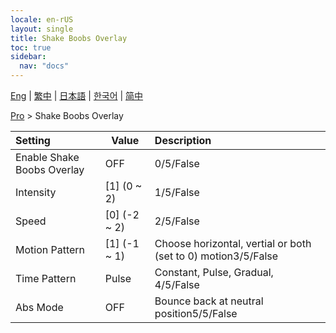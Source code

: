 ```yaml
---
locale: en-rUS
layout: single
title: Shake Boobs Overlay
toc: true
sidebar:
  nav: "docs"
---
```

[Eng](/dancexr/menu/2025.4/actor/shake_boobs_overlay) | [繁中](/tw/dancexr/menu/2025.4/actor/shake_boobs_overlay) | [日本語](/jp/dancexr/menu/2025.4/actor/shake_boobs_overlay) | [한국어](/kr/dancexr/menu/2025.4/actor/shake_boobs_overlay) | [简中](/zh/dancexr/menu/2025.4/actor/shake_boobs_overlay)

[Pro](../menu#Pro) > Shake Boobs Overlay



| Setting | Value | Description |
| :--- | --- | :--- |
| Enable Shake Boobs Overlay | OFF | 0/5/False
| Intensity | [1] (0 ~ 2) | 1/5/False
| Speed | [0] (-2 ~ 2) | 2/5/False
| Motion Pattern | [1] (-1 ~ 1) | Choose horizontal, vertial or both (set to 0) motion3/5/False
| Time Pattern | Pulse | Constant, Pulse, Gradual, 4/5/False
| Abs Mode | OFF | Bounce back at neutral position5/5/False
